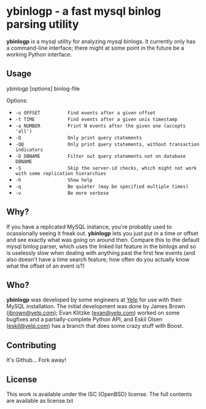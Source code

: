 ybinlogp - a fast mysql binlog parsing utility
==============================================
**ybinlogp** is a mysql utility for analyzing mysql binlogs. It currently
only has a command-line interface; there might at some point in the future
be a working Python interface.

Usage
-----
ybinlogp [options] binlog-file

Options:

 *  `-o OFFSET          Find events after a given offset`
 *  `-t TIME            Find events after a given unix timestamp`
 *  `-a NUMBER          Print N events after the given one (accepts 'all')`
 *  `-Q                 Only print query statements`
 *  `-QQ                Only print query statements, without transaction indicators`
 *  `-D DBNAME          Filter out query statements not on database DBNAME`
 *  `-S                 Skip the server-id checks, which might not work with some replication hierarchies`
 *  `-h                 Show help`
 *  `-q                 Be quieter (may be specified multiple times)`
 *  `-v                 Be more verbose`


Why?
----
If you have a replicated MySQL instance, you're probably used to ocassionally seeing
it freak out. **ybinlogp** lets you just put in a time or offset and see exactly what
was going on around then. Compare this to the default mysql binlog parser, which uses
the linked list feature in the binlogs and so is uselessly slow when dealing with anything
past the first few events (and also doesn't have a time search feature; how often do
you actually know what the offset of an event is?)

Who?
----
**ybinlogp** was developed by some engineers at [Yelp](http://www.yelp.com) for use
with their MySQL installation. The initial development was done by James Brown (<jbrown@yelp.com>);
Evan Klitzke (<evan@yelp.com>) worked on some bugfixes and a partially-complete Python API, and
Eskil Olsen (<eskil@yelp.com>) has a branch that does some crazy stuff with Boost.

Contributing
-----------
It's Github... Fork away!

License
-------
This work is available under the ISC (OpenBSD) license. The full contents are available
as license.txt
